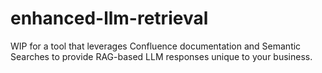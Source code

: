 # enhanced-llm-retrieval
WIP for a tool that leverages Confluence documentation and Semantic Searches to provide RAG-based LLM responses unique to your business. 
